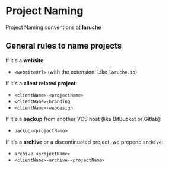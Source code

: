# Project Naming

Project Naming conventions at **laruche**

## General rules to name projects

If it's a **website**:

-   `<websiteUrl>` (with the extension! Like `laruche.io`)

If it's a **client related project**:

-   `<clientName>-<projectName>`
-   `<clientName>-branding`
-   `<clientName>-webdesign`

If it's a **backup** from another VCS host (like BitBucket or Gitlab):

-   `backup-<projectName>`

If it's a **archive** or a discontinuated project, we prepend `archive`:

-   `archive-<projectName>`
-   `<clientName>-archive-<projectName>`
